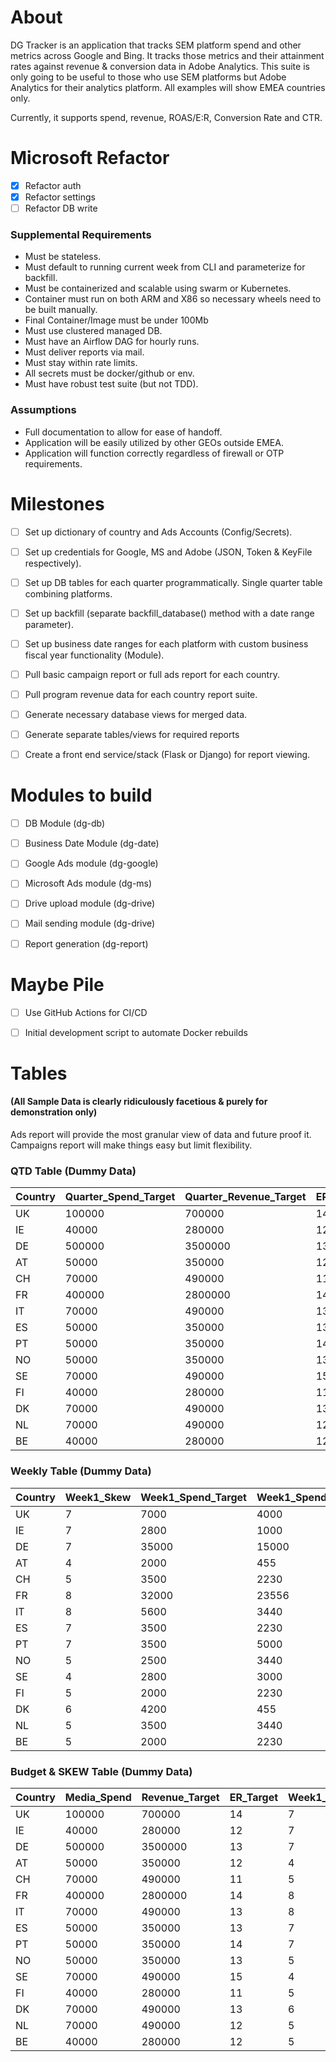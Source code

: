 # About
DG Tracker is an application that tracks SEM platform spend and other metrics across Google 
and Bing. It tracks those metrics and their attainment rates against revenue & conversion data 
in Adobe Analytics. This suite is only going to be useful to those who use SEM platforms but 
Adobe Analytics for their analytics platform. All examples will show EMEA countries only. 

Currently, it supports spend, revenue, ROAS/E:R, Conversion Rate and CTR.


# Microsoft Refactor
- [x] Refactor auth
- [x] Refactor settings
- [ ] Refactor DB write

### Supplemental Requirements
- Must be stateless.
- Must default to running current week from CLI and parameterize for backfill.
- Must be containerized and scalable using swarm or Kubernetes.
- Container must run on both ARM and X86 so necessary wheels need to be built manually.
- Final Container/Image must be under 100Mb
- Must use clustered managed DB.
- Must have an Airflow DAG for hourly runs.
- Must deliver reports via mail.
- Must stay within rate limits.
- All secrets must be docker/github or env.
- Must have robust test suite (but not TDD).

### Assumptions
- Full documentation to allow for ease of handoff. 
- Application will be easily utilized by other GEOs outside EMEA.
- Application will function correctly regardless of firewall or OTP requirements.


# Milestones
- [ ] Set up dictionary of country and Ads Accounts (Config/Secrets).
- [ ] Set up credentials for Google, MS and Adobe (JSON, Token & KeyFile respectively).
- [ ] Set up DB tables for each quarter programmatically. Single quarter table combining platforms.
- [ ] Set up backfill (separate backfill_database() method with a date range parameter).
- [ ] Set up business date ranges for each platform with custom business fiscal year functionality (Module).
- [ ] Pull basic campaign report or full ads report for each country.
- [ ] Pull program revenue data for each country report suite.
- [ ] Generate necessary database views for merged data.
- [ ] Generate separate tables/views for required reports 
- [ ] Create a front end service/stack (Flask or Django) for report viewing. 



# Modules to build
- [ ] DB Module (dg-db)
- [ ] Business Date Module (dg-date)
- [ ] Google Ads module (dg-google)
- [ ] Microsoft Ads module (dg-ms)
- [ ] Drive upload module (dg-drive)
- [ ] Mail sending module (dg-drive)
- [ ] Report generation (dg-report)


# Maybe Pile
- [ ] Use GitHub Actions for CI/CD
- [ ] Initial development script to automate Docker rebuilds


# Tables
#### (All Sample Data is clearly ridiculously facetious & purely for demonstration only)

Ads report will provide the most granular view of data and future proof it. Campaigns report
will make things easy but limit flexibility. 

### QTD Table (Dummy Data)
| Country | Quarter_Spend_Target | Quarter_Revenue_Target | ER_Target | QTD_ER | QTD_Conversion_Rate | QTD_Conversion_Rate_VS_Last_Year | QTD_Revenue_VS_Last_Year | Week1_Spend_Attainment | Week1_Revenue_Attainment | Week2_Spend_Attainment | Week2_Revenue_Attainment |
|---------|----------------------|------------------------|-----------|--------|---------------------|----------------------------------|--------------------------|------------------------|--------------------------|------------------------|--------------------------|
| UK      |               100000 |                 700000 |        14 |    9.5 |               0.50% |                              10% |                      21% |                    25% |                      25% |                    25% |                      25% |
| IE      |                40000 |                 280000 |        12 |    7.9 |               0.67% |                              12% |                      -4% |                    33% |                      33% |                    33% |                      33% |
| DE      |               500000 |                3500000 |        13 |    6.3 |               1.20% |                              21% |                      -2% |                    21% |                      50% |                    21% |                      50% |
| AT      |                50000 |                 350000 |        12 |    6.5 |               1.00% |                              -4% |                      22% |                    12% |                      45% |                    12% |                      45% |
| CH      |                70000 |                 490000 |        11 |   12.7 |               0.91% |                              -2% |                      21% |                     9% |                      12% |                     9% |                      12% |
| FR      |               400000 |                2800000 |        14 |   10.9 |               0.50% |                              22% |                      10% |                    44% |                      60% |                    44% |                      60% |
| IT      |                70000 |                 490000 |        13 |   10.7 |               0.67% |                              21% |                       6% |                    25% |                      25% |                    25% |                      25% |
| ES      |                50000 |                 350000 |        13 |   12.7 |               1.20% |                              10% |                      21% |                    33% |                      33% |                    33% |                      33% |
| PT      |                50000 |                 350000 |        14 |   28.6 |               1.40% |                              12% |                     -19% |                    21% |                      50% |                    21% |                      50% |
| NO      |                50000 |                 350000 |        13 |   32.8 |               0.91% |                              21% |                       2% |                    12% |                      45% |                    12% |                      45% |
| SE      |                70000 |                 490000 |        15 |   23.8 |               0.50% |                              -4% |                       1% |                     9% |                      12% |                     9% |                      12% |
| FI      |                40000 |                 280000 |        11 |   31.9 |               0.67% |                              -2% |                      21% |                    44% |                      60% |                    44% |                      60% |
| DK      |                70000 |                 490000 |        13 |    2.0 |               1.20% |                              22% |                     -19% |                    21% |                      50% |                    21% |                      50% |
| NL      |                70000 |                 490000 |        12 |   19.7 |               1.00% |                              21% |                       2% |                    12% |                      45% |                    12% |                      45% |
| BE      |                40000 |                 280000 |        12 |   31.9 |               0.91% |                               9% |                       1% |                     9% |                      12% |                     9% |                      12% |


### Weekly Table (Dummy Data)
| Country | Week1_Skew | Week1_Spend_Target | Week1_Spend_Actual | Week1_Spend_Attainment | Week1_Revenue_Target | Week1_Revenue_Actual | Week1_Revenue_Attainment | Week1_Revenue_VS_Last_Year | Week1_Spend_VS_Last_Year | Week1_Conversion_Rate | Week1_Conversion_Rate_VS_Last_Year | Week1_Price_Benchmark | Week1_Price_Benchmark_VS_Last_Year | Week1_CTR | Week1_CTR_VS_Last_Year | Week1_Lost_IS | Week1_Lost_IS_VS_Last_Year |
|---------|------------|--------------------|--------------------|------------------------|----------------------|----------------------|--------------------------|----------------------------|--------------------------|-----------------------|------------------------------------|-----------------------|------------------------------------|-----------|------------------------|---------------|----------------------------|
| UK      |          7 |               7000 |               4000 |                     57 |                49000 |                42000 |                       86 |                            |                          |                       |                                    |                       |                                    |           |                        |               |                            |
| IE      |          7 |               2800 |               1000 |                     36 |                19600 |                12600 |                       64 |                            |                          |                       |                                    |                       |                                    |           |                        |               |                            |
| DE      |          7 |              35000 |              15000 |                     43 |               245000 |               238000 |                       97 |                            |                          |                       |                                    |                       |                                    |           |                        |               |                            |
| AT      |          4 |               2000 |                455 |                     23 |                14000 |                 7000 |                       50 |                            |                          |                       |                                    |                       |                                    |           |                        |               |                            |
| CH      |          5 |               3500 |               2230 |                     64 |                24500 |                17500 |                       71 |                            |                          |                       |                                    |                       |                                    |           |                        |               |                            |
| FR      |          8 |              32000 |              23556 |                     74 |               224000 |               217000 |                       97 |                            |                          |                       |                                    |                       |                                    |           |                        |               |                            |
| IT      |          8 |               5600 |               3440 |                     61 |                39200 |                32200 |                       82 |                            |                          |                       |                                    |                       |                                    |           |                        |               |                            |
| ES      |          7 |               3500 |               2230 |                     64 |                24500 |                17500 |                       71 |                            |                          |                       |                                    |                       |                                    |           |                        |               |                            |
| PT      |          7 |               3500 |               5000 |                    143 |                24500 |                17500 |                       71 |                            |                          |                       |                                    |                       |                                    |           |                        |               |                            |
| NO      |          5 |               2500 |               3440 |                    138 |                17500 |                10500 |                       60 |                            |                          |                       |                                    |                       |                                    |           |                        |               |                            |
| SE      |          4 |               2800 |               3000 |                    107 |                19600 |                12600 |                       64 |                            |                          |                       |                                    |                       |                                    |           |                        |               |                            |
| FI      |          5 |               2000 |               2230 |                    112 |                14000 |                 7000 |                       50 |                            |                          |                       |                                    |                       |                                    |           |                        |               |                            |
| DK      |          6 |               4200 |                455 |                     11 |                29400 |                22400 |                       76 |                            |                          |                       |                                    |                       |                                    |           |                        |               |                            |
| NL      |          5 |               3500 |               3440 |                     98 |                24500 |                17500 |                       71 |                            |                          |                       |                                    |                       |                                    |           |                        |               |                            |
| BE      |          5 |               2000 |               2230 |                    112 |                14000 |                 7000 |                       50 |                            |                          |                       |                                    |                       |                                    |           |                        |               |                            |


### Budget & SKEW Table (Dummy Data)
| Country | Media_Spend | Revenue_Target | ER_Target | Week1_Skew | Week2_Skew | Week3_Skew | Week4_Skew | Week5_Skew | Week6_Skew | Week7_Skew | Week8_Skew | Week9_Skew | Week10_Skew | Week11_Skew | Week12_Skew | Week13_Skew | Week14_Skew |
|---------|-------------|----------------|-----------|------------|------------|------------|------------|------------|------------|------------|------------|------------|-------------|-------------|-------------|-------------|-------------|
| UK      |      100000 |         700000 |        14 |          7 |          8 |         11 |          5 |         15 |          6 |          9 |          8 |         12 |           7 |           6 |           3 |           2 |           1 |
| IE      |       40000 |         280000 |        12 |          7 |          8 |         11 |          5 |         15 |          6 |          9 |          8 |         12 |           7 |           6 |           3 |           2 |           1 |
| DE      |      500000 |        3500000 |        13 |          7 |          8 |         11 |          5 |         15 |          6 |          9 |          8 |         12 |           7 |           6 |           3 |           2 |           1 |
| AT      |       50000 |         350000 |        12 |          4 |          8 |          9 |          7 |         13 |          9 |          9 |          8 |         12 |           7 |           6 |           3 |           2 |           3 |
| CH      |       70000 |         490000 |        11 |          5 |         10 |         11 |          5 |         14 |          6 |          9 |          8 |         12 |           7 |           6 |           3 |           2 |           2 |
| FR      |      400000 |        2800000 |        14 |          8 |          8 |         11 |          5 |         15 |          6 |          9 |          8 |         12 |           6 |           6 |           3 |           2 |           1 |
| IT      |       70000 |         490000 |        13 |          8 |          8 |         11 |          5 |         15 |          6 |          9 |          8 |         12 |           6 |           6 |           3 |           2 |           1 |
| ES      |       50000 |         350000 |        13 |          7 |          8 |         11 |          5 |         15 |          6 |          9 |          8 |         12 |           7 |           6 |           3 |           2 |           1 |
| PT      |       50000 |         350000 |        14 |          7 |          8 |         11 |          5 |         15 |          6 |          9 |          8 |         12 |           7 |           6 |           3 |           2 |           1 |
| NO      |       50000 |         350000 |        13 |          5 |          8 |         11 |          5 |         15 |          6 |          9 |          8 |         12 |           7 |           6 |           3 |           2 |           3 |
| SE      |       70000 |         490000 |        15 |          4 |          8 |         11 |          5 |         15 |          6 |          9 |          8 |         12 |           7 |           6 |           3 |           2 |           4 |
| FI      |       40000 |         280000 |        11 |          5 |          8 |         11 |          5 |         15 |          6 |          9 |          8 |         12 |           7 |           6 |           3 |           2 |           3 |
| DK      |       70000 |         490000 |        13 |          6 |          8 |         11 |          5 |         15 |          6 |          9 |          8 |         12 |           7 |           6 |           3 |           2 |           2 |
| NL      |       70000 |         490000 |        12 |          5 |          8 |         11 |          5 |         15 |          6 |          9 |          8 |         12 |           7 |           6 |           3 |           2 |           3 |
| BE      |       40000 |         280000 |        12 |          5 |          8 |         11 |          5 |         15 |          6 |          9 |          8 |         12 |           7 |           6 |           3 |           1 |           4 |